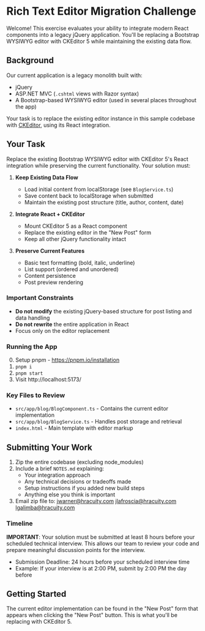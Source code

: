 # Rich Text Editor Migration Challenge

Welcome! This exercise evaluates your ability to integrate modern React components into a legacy jQuery application. You'll be replacing a Bootstrap WYSIWYG editor with CKEditor 5 while maintaining the existing data flow.

## Background

Our current application is a legacy monolith built with:

* jQuery
* ASP.NET MVC (`.cshtml` views with Razor syntax)
* A Bootstrap-based WYSIWYG editor (used in several places throughout the app)

Your task is to replace the existing editor instance in this sample codebase with [CKEditor](https://ckeditor.com/docs/ckeditor5/latest/builds/guides/overview.html), using its React integration.

## Your Task

Replace the existing Bootstrap WYSIWYG editor with CKEditor 5's React integration while preserving the current functionality. Your solution must:

1. **Keep Existing Data Flow**
   - Load initial content from localStorage (see `BlogService.ts`)
   - Save content back to localStorage when submitted
   - Maintain the existing post structure (title, author, content, date)

2. **Integrate React + CKEditor**
   - Mount CKEditor 5 as a React component
   - Replace the existing editor in the "New Post" form
   - Keep all other jQuery functionality intact

3. **Preserve Current Features**
   - Basic text formatting (bold, italic, underline)
   - List support (ordered and unordered)
   - Content persistence
   - Post preview rendering

### Important Constraints

- **Do not modify** the existing jQuery-based structure for post listing and data handling
- **Do not rewrite** the entire application in React
- Focus only on the editor replacement

### Running the App

0. Setup pnpm - https://pnpm.io/installation
1. `pnpm i`
2. `pnpm start`
3. Visit http://localhost:5173/

### Key Files to Review

- `src/app/blog/BlogComponent.ts` - Contains the current editor implementation
- `src/app/blog/BlogService.ts` - Handles post storage and retrieval
- `index.html` - Main template with editor markup

## Submitting Your Work

1. Zip the entire codebase (excluding node_modules)
2. Include a brief `NOTES.md` explaining:
   - Your integration approach
   - Any technical decisions or tradeoffs made
   - Setup instructions if you added new build steps
   - Anything else you think is important
3. Email zip file to: jwarner@hracuity.com jlafroscia@hracuity.com lgalimba@hracuity.com

### Timeline
**IMPORTANT**: Your solution must be submitted at least 8 hours before your scheduled technical interview. This allows our team to review your code and prepare meaningful discussion points for the interview.

- Submission Deadline: 24 hours before your scheduled interview time
- Example: If your interview is at 2:00 PM, submit by 2:00 PM the day before

## Getting Started

The current editor implementation can be found in the "New Post" form that appears when clicking the "New Post" button. This is what you'll be replacing with CKEditor 5.
